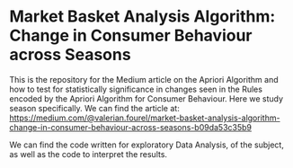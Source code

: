 # Market Basket Analysis Algorithm: Change in Consumer Behaviour across Seasons

This is the repository for the Medium article on the Apriori Algorithm and how to test for statistically significance in changes seen in the Rules encoded by the Apriori
Algorithm for Consumer Behaviour. Here we study season specifically. 
We can find the article at: https://medium.com/@valerian.fourel/market-basket-analysis-algorithm-change-in-consumer-behaviour-across-seasons-b09da53c35b9

We can find the code written for exploratory Data Analysis, of the subject, as well as the code to interpret the results.

